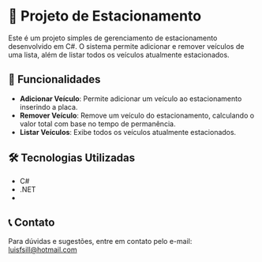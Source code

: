 # 🚗 Projeto de Estacionamento

Este é um projeto simples de gerenciamento de estacionamento desenvolvido em C#. O sistema permite adicionar e remover veículos de uma lista, além de listar todos os veículos atualmente estacionados.

## 🎯 Funcionalidades

- **Adicionar Veículo**: Permite adicionar um veículo ao estacionamento inserindo a placa.
- **Remover Veículo**: Remove um veículo do estacionamento, calculando o valor total com base no tempo de permanência.
- **Listar Veículos**: Exibe todos os veículos atualmente estacionados.

## 🛠️ Tecnologias Utilizadas

- C#
- .NET
- 
## 📞 Contato
Para dúvidas e sugestões, entre em contato pelo e-mail: luisfsill@hotmail.com
